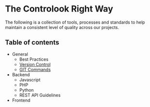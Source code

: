 # The Controlook Right Way

The following is a collection of tools, processes and standards to help maintain a consistent level of quality across our projects.

## Table of contents

- General
  - Best Practices
  - [Version Control](general/version_control.md)
  - [GIT Commands](general/git_commands.md)
- Backend
  - Javascript
  - PHP
  - Python
  - REST API Guidelines
- Frontend
